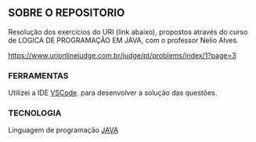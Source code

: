 ## SOBRE O REPOSITORIO

Resolução dos exercícios do URI (link abaixo), propostos através do curso de LOGICA DE PROGRAMAÇÃO EM JAVA, com o professor Nelio Alves.

https://www.urionlinejudge.com.br/judge/pt/problems/index/1?page=3

### FERRAMENTAS

Utilizei a IDE [VSCode](__________________). para desenvolver a solução das questões.

### TECNOLOGIA

Linguagem de programação [JAVA](____________________) 
